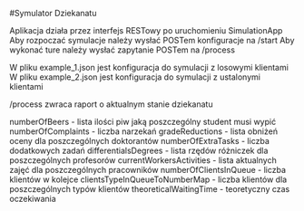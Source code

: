 #Symulator Dziekanatu

Aplikacja działa przez interfejs RESTowy po uruchomieniu SimulationApp
Aby rozpoczać symulacje należy wysłać POSTem konfiguracje na /start
Aby wykonać ture należy wysłać zapytanie POSTem na /process

W pliku example_1.json jest konfiguracja do symulacji z losowymi klientami
W pliku example_2.json jest konfiguracja do symulacji z ustalonymi klientami

/process zwraca raport o aktualnym stanie dziekanatu

numberOfBeers -  lista ilości piw jaką poszczególny student musi wypić
numberOfComplaints - liczba narzekań
gradeReductions - lista obniżeń oceny dla poszczególnych doktorantów
numberOfExtraTasks - liczba dodatkowych zadań
differentialsDegrees - lista rzędów różniczek dla poszczególnych profesorów
currentWorkersActivities - lista aktualnych zajęć dla poszczególnych pracowników
numberOfClientsInQueue - liczba klientów w kolejce 
clientsTypeInQueueToNumberMap - liczba klientów dla poszczególnych typów klientów
theoreticalWaitingTime - teoretyczny czas oczekiwania
